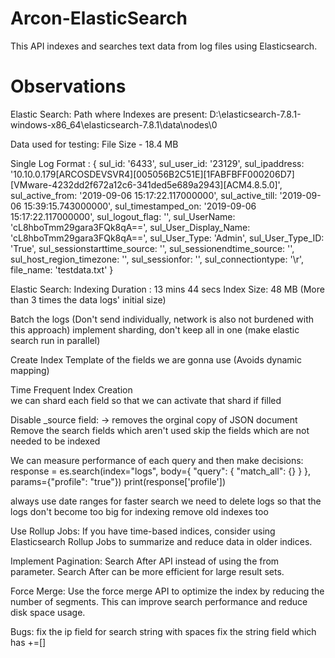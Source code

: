 # Arcon-ElasticSearch

This API indexes and searches text data from log files using Elasticsearch.

# Observations

Elastic Search:
Path where Indexes are present: D:\elasticsearch-7.8.1-windows-x86_64\elasticsearch-7.8.1\data\nodes\0

Data used for testing:
File Size - 18.4 MB

Single Log Format :
{
    sul_id: '6433',
    sul_user_id: '23129',
    sul_ipaddress: '10.10.0.179[ARCOSDEVSVR4][005056B2C51E][1FABFBFF000206D7][VMware-4232dd2f672a12c6-341ded5e689a2943][ACM4.8.5.0]',
    sul_active_from: '2019-09-06 15:17:22.117000000',
    sul_active_till: '2019-09-06 15:39:15.743000000',
    sul_timestamped_on: '2019-09-06 15:17:22.117000000',
    sul_logout_flag: '',
    sul_UserName: 'cL8hboTmm29gara3FQk8qA==',
    sul_User_Display_Name: 'cL8hboTmm29gara3FQk8qA==',
    sul_User_Type: 'Admin',
    sul_User_Type_ID: 'True',
    sul_sessionstarttime_source: '',
    sul_sessionendtime_source: '',
    sul_host_region_timezone: '',
    sul_sessionfor: '',
    sul_connectiontype: '\r',
    file_name: 'testdata.txt'
}


Elastic Search: 
Indexing Duration : 13 mins 44 secs
Index Size: 48 MB (More than 3 times the data logs' initial size)



Batch the logs (Don't send individually, network is also not burdened with this approach)
implement sharding, don't keep all in one (make elastic search run in parallel)

Create Index Template of the fields we are gonna use (Avoids dynamic mapping)

Time Frequent Index Creation	
we can shard each field so that we can activate that shard if filled

Disable _source field: -> removes the orginal copy of JSON document
Remove the search fields which aren't used
skip the fields which are not needed to be indexed


We can measure performance of each query and then make decisions:
response = es.search(index="logs", body={
    "query": { "match_all": {} }
}, params={"profile": "true"})
print(response['profile'])


always use date ranges for faster search
we need to delete logs so that the logs don't become too big for indexing
remove old indexes too


Use Rollup Jobs:
If you have time-based indices, consider using Elasticsearch Rollup Jobs to summarize and reduce data in older indices.

Implement Pagination:
Search After API instead of using the from parameter. Search After can be more efficient for large result sets.

Force Merge:
Use the force merge API to optimize the index by reducing the number of segments. This can improve search performance and reduce disk space usage.


Bugs: 
fix the ip field for search string with spaces
fix the string field which has +=[]